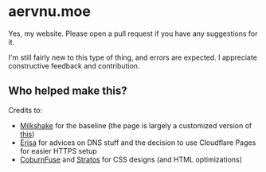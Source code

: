 # aervnu.moe

Yes, my website. Please open a pull request if you have any suggestions for it. 

I'm still fairly new to this type of thing, and errors are expected. I appreciate constructive feedback and contribution.

## Who helped make this?

Credits to:
- [Milkshake](https://github.com/FloatingMilkshake) for the baseline (the page is largely a customized version of [this](https://github.com/FloatingMilkshake/floatingmilkshake.com))
- [Erisa](https://github.com/Erisa) for advices on DNS stuff and the decision to use Cloudflare Pages for easier HTTPS setup
- [CoburnFuse](https://coburnius.net/) and [Stratos](https://github.com/sthivaios) for CSS designs (and HTML optimizations)
